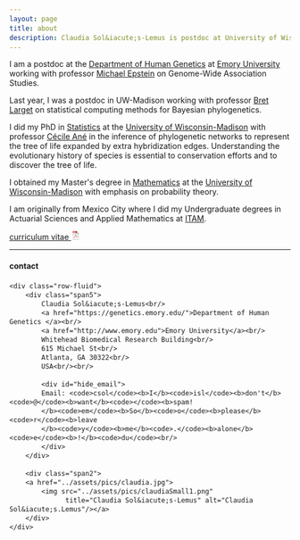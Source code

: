 ```yaml
---
layout: page
title: about
description: Claudia Sol&iacute;s-Lemus is postdoc at University of Wisconsin - Madison working with Bret Larget on Bayesian phylogenetics
---
```


I am a postdoc at the [Department of Human
Genetics](https://genetics.emory.edu/) at [Emory
University](http://www.emory.edu) working with professor [Michael
Epstein](http://genetics.emory.edu/faculty/primary/epstein-michael.html)
on Genome-Wide Association Studies.

Last year, I was a postdoc in UW-Madison working with professor [Bret
Larget](http://www.stat.wisc.edu/~larget) on statistical computing
methods for Bayesian phylogenetics.

I did my PhD in [Statistics](http://www.stat.wisc.edu) at the [University of Wisconsin-Madison](http://www.wisc.edu)
with professor [Cécile Ané](http://www.stat.wisc.edu/~ane) in the inference of phylogenetic networks to represent the
tree of life expanded by extra hybridization edges. Understanding the evolutionary history of species is essential
to conservation efforts and to discover the tree of life.

I obtained my Master's degree in [Mathematics](http://www.math.wisc.edu) at the [University of Wisconsin-Madison](http://www.wisc.edu)
with emphasis on probability theory.

I am originally from Mexico City where I did my Undergraduate degrees
in Actuarial Sciences and Applied Mathematics at [ITAM](https://www.itam.mx/en).



[curriculum vitae ![CV as pdf](icons16/pdf-icon.png)](https://github.com/crsl4/crsl4.github.io/blob/master/assets/cv.pdf)

---

<div class="container">
<h4><a name="contact"></a>contact</h4>

    <div class="row-fluid">
        <div class="span5">
            Claudia Sol&iacute;s-Lemus<br/>
            <a href="https://genetics.emory.edu/">Department of Human Genetics </a><br/>
            <a href="http://www.emory.edu">Emory University</a><br/>
            Whitehead Biomedical Research Building<br/>
            615 Michael St<br/>
            Atlanta, GA 30322<br/>
            USA<br/><br/>

            <div id="hide_email">
            Email: <code>csol</code><b>I</b><code>isl</code><b>don't</b><code>@</code><b>want</b><code></code><b>spam!
            </b><code>em</code><b>So</b><code>o</code><b>please</b><code>r</code><b>leave
            </b><code>y</code><b>me</b><code>.</code><b>alone</b><code>e</code><b>!</b><code>du</code><br/>
            </div>
        </div>

        <div class="span2">
        <a href="../assets/pics/claudia.jpg">
            <img src="../assets/pics/claudiaSmall1.png"
                  title="Claudia Sol&iacute;s-Lemus" alt="Claudia Sol&iacute;s.Lemus"/></a>
        </div>
    </div>
</div>
